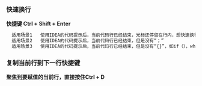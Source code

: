 ### 快速换行
  **快捷键	Ctrl + Shift + Enter**
  
  ```markdown
    适用场景1	使用IDEA的代码提示后，当前代码行已经结束，光标还停留在行内，想快速换行。
    适用场景2	使用IDEA的代码提示后，当前代码行已经结束，但是没有“；”
    适用场景3	使用IDEA的代码提示后，当前代码行已经结束，但是没有“{}”，如if（），while（）
  ```
  
### 复制当前行到下一行快捷键

  **聚焦到要赋值的当前行，直接按住Ctrl + D**
